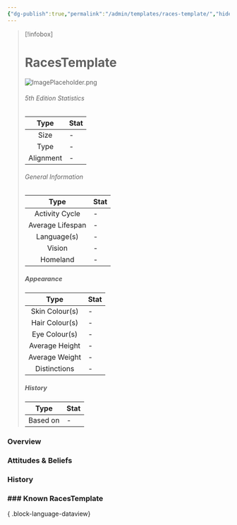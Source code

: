 ```yaml
---
{"dg-publish":true,"permalink":"/admin/templates/races-template/","hide":true,"updated":"2025-07-03T21:44:40.105+01:00"}
---
```



 >[!infobox]
> 
> #  RacesTemplate
> ![ImagePlaceholder.png](/img/user/Admin/Attachments/ImagePlaceholder.png)
> ###### 5th Edition Statistics
> 
>  Type | Stat |
> :----: | --- |
>  Size | - |
>  Type | - |
>  Alignment | - |
>  
> ###### General Information
> Type | Stat |
>  :----: | --- |
>  Activity Cycle | - |
>  Average Lifespan | - |
>  Language(s) | - |
>  Vision | - |
>  Homeland | - |
>
>##### Appearance
> Type | Stat |
>  :----: | --- |
>  Skin Colour(s) | - |
>  Hair Colour(s) | - |
>  Eye Colour(s) | - |
>  Average Height | - |
>  Average Weight | - |
>  Distinctions | - |
>
>##### History
>Type | Stat |
>  :----: | --- |
>  Based on | - |

### Overview


### Attitudes & Beliefs


### History


### ### Known RacesTemplate

{ .block-language-dataview}


